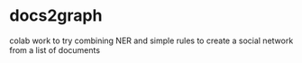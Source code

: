 # docs2graph
colab work to try combining NER and simple rules to create a social network from a list of documents
